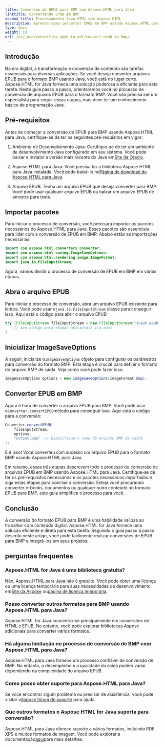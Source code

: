 ```yaml
---
title: Conversão de EPUB para BMP com Aspose.HTML para Java
linktitle: Convertendo EPUB em BMP
second_title: Processamento Java HTML com Aspose.HTML
description: Aprenda como converter EPUB em BMP usando Aspose.HTML para Java. Guia passo a passo para transformação eficiente de conteúdo.
type: docs
weight: 10
url: /pt/java/converting-epub-to-pdf/convert-epub-to-bmp/
---
```


## Introdução

Na era digital, a transformação e conversão de conteúdo são tarefas essenciais para diversas aplicações. Se você deseja converter arquivos EPUB para o formato BMP usando Java, você está no lugar certo. Aspose.HTML for Java fornece uma solução poderosa e eficiente para esta tarefa. Neste guia passo a passo, orientaremos você no processo de conversão de arquivos EPUB para o formato BMP. Você não precisa ser um especialista para seguir essas etapas, mas deve ter um conhecimento básico de programação Java.

## Pré-requisitos

Antes de começar a conversão de EPUB para BMP usando Aspose.HTML para Java, certifique-se de ter os seguintes pré-requisitos em vigor:

1.  Ambiente de Desenvolvimento Java: Certifique-se de ter um ambiente de desenvolvimento Java configurado em seu sistema. Você pode baixar e instalar a versão mais recente do Java em[Site da Oracle](https://www.oracle.com/java/technologies/javase-downloads.html).

2.  Aspose.HTML para Java: Você precisa ter a biblioteca Aspose.HTML para Java instalada. Você pode baixá-lo no[Página de download do Aspose.HTML para Java](https://releases.aspose.com/html/java/).

3. Arquivo EPUB: Tenha um arquivo EPUB que deseja converter para BMP. Você pode usar qualquer arquivo EPUB ou baixar um arquivo EPUB de amostra para teste.

## Importar pacotes

Para iniciar o processo de conversão, você precisará importar os pacotes necessários do Aspose.HTML para Java. Esses pacotes são essenciais para lidar com a conversão de EPUB em BMP. Abaixo estão as importações necessárias:

```java
import com.aspose.html.converters.Converter;
import com.aspose.html.saving.ImageSaveOptions;
import com.aspose.html.rendering.image.ImageFormat;
import java.io.FileInputStream;
```

Agora, vamos dividir o processo de conversão de EPUB em BMP em várias etapas.

## Abra o arquivo EPUB

 Para iniciar o processo de conversão, abra um arquivo EPUB existente para leitura. Você pode usar o`java.io.FileInputStream` classe para conseguir isso. Aqui está o código para abrir o arquivo EPUB:

```java
try (FileInputStream fileInputStream = new FileInputStream("input.epub")) {
    // Seu código para etapas adicionais irá aqui
}
```

## Inicializar ImageSaveOptions

 A seguir, inicialize o`ImageSaveOptions` objeto para configurar os parâmetros para conversão do formato BMP. Esta etapa é crucial para definir o formato do arquivo BMP de saída. Veja como você pode fazer isso:

```java
ImageSaveOptions options = new ImageSaveOptions(ImageFormat.Bmp);
```

## Converter EPUB em BMP

 Agora é hora de converter o arquivo EPUB para BMP. Você pode usar o`Converter.convertEPUB`método para conseguir isso. Aqui está o código para a conversão:

```java
Converter.convertEPUB(
    fileInputStream,
    options,
    "output.bmp"  // Especifique o nome do arquivo BMP de saída
);
```

E é isso! Você converteu com sucesso um arquivo EPUB para o formato BMP usando Aspose.HTML para Java.

Em resumo, essas três etapas descrevem todo o processo de conversão de arquivos EPUB em BMP usando Aspose.HTML para Java. Certifique-se de ter os pré-requisitos necessários e os pacotes necessários importados e siga estas etapas para concluir a conversão. Esteja você procurando converter e-books, documentos ou qualquer outro conteúdo no formato EPUB para BMP, este guia simplifica o processo para você.

## Conclusão

A conversão do formato EPUB para BMP é uma habilidade valiosa ao trabalhar com conteúdo digital. Aspose.HTML for Java fornece uma solução eficiente e direta para esta tarefa. Seguindo o guia passo a passo descrito neste artigo, você pode facilmente realizar conversões de EPUB para BMP e integrá-los em seus projetos.

## perguntas frequentes

### Aspose.HTML for Java é uma biblioteca gratuita?
Não, Aspose.HTML para Java não é gratuito. Você pode obter uma licença ou uma licença temporária para suas necessidades de desenvolvimento em[Site da Aspose](https://purchase.aspose.com/buy) ou[página de licença temporária](https://purchase.aspose.com/temporary-license/).

### Posso converter outros formatos para BMP usando Aspose.HTML para Java?
Aspose.HTML for Java concentra-se principalmente em conversões de HTML e EPUB. No entanto, você pode explorar bibliotecas Aspose adicionais para converter vários formatos.

### Há alguma limitação no processo de conversão de BMP com Aspose.HTML para Java?
Aspose.HTML para Java fornece um processo confiável de conversão de BMP. No entanto, o desempenho e a qualidade da saída podem variar dependendo da complexidade do arquivo EPUB.

### Como posso obter suporte para Aspose.HTML para Java?
 Se você encontrar algum problema ou precisar de assistência, você pode visitar o[Aspose fórum de suporte](https://forum.aspose.com/) para ajuda.

### Que outros formatos o Aspose.HTML for Java suporta para conversão?
 Aspose.HTML para Java oferece suporte a vários formatos, incluindo PDF, XPS e muitos formatos de imagem. Você pode explorar a documentação[aqui](https://reference.aspose.com/html/java/)para mais detalhes.
